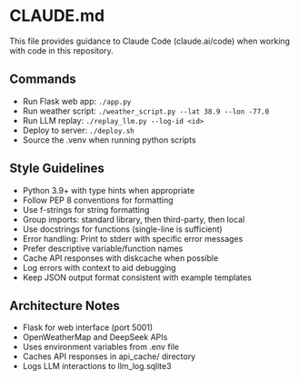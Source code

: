 # CLAUDE.md

This file provides guidance to Claude Code (claude.ai/code) when working with code in this repository.

## Commands
- Run Flask web app: `./app.py`
- Run weather script: `./weather_script.py --lat 38.9 --lon -77.0`
- Run LLM replay: `./replay_llm.py --log-id <id>`
- Deploy to server: `./deploy.sh`
- Source the .venv when running python scripts

## Style Guidelines
- Python 3.9+ with type hints when appropriate
- Follow PEP 8 conventions for formatting
- Use f-strings for string formatting
- Group imports: standard library, then third-party, then local
- Use docstrings for functions (single-line is sufficient)
- Error handling: Print to stderr with specific error messages
- Prefer descriptive variable/function names
- Cache API responses with diskcache when possible
- Log errors with context to aid debugging
- Keep JSON output format consistent with example templates

## Architecture Notes
- Flask for web interface (port 5001)
- OpenWeatherMap and DeepSeek APIs
- Uses environment variables from .env file
- Caches API responses in api_cache/ directory
- Logs LLM interactions to llm_log.sqlite3
